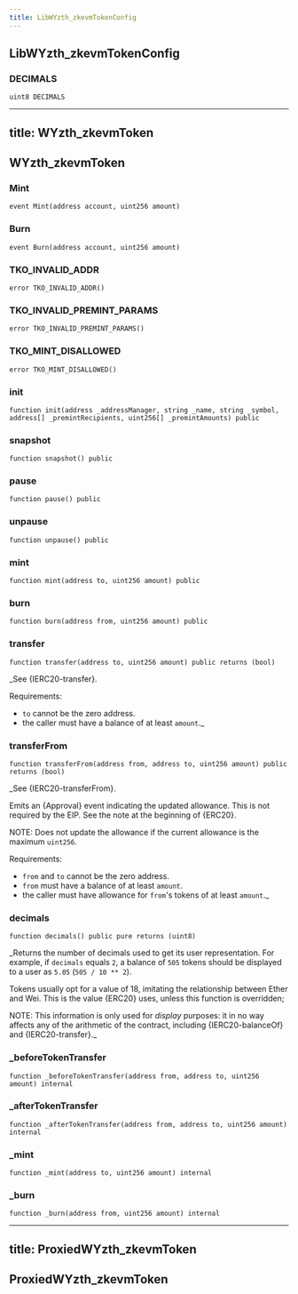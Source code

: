 ```yaml
---
title: LibWYzth_zkevmTokenConfig
---
```


## LibWYzth_zkevmTokenConfig

### DECIMALS

```solidity
uint8 DECIMALS
```

---

## title: WYzth_zkevmToken

## WYzth_zkevmToken

### Mint

```solidity
event Mint(address account, uint256 amount)
```

### Burn

```solidity
event Burn(address account, uint256 amount)
```

### TKO_INVALID_ADDR

```solidity
error TKO_INVALID_ADDR()
```

### TKO_INVALID_PREMINT_PARAMS

```solidity
error TKO_INVALID_PREMINT_PARAMS()
```

### TKO_MINT_DISALLOWED

```solidity
error TKO_MINT_DISALLOWED()
```

### init

```solidity
function init(address _addressManager, string _name, string _symbol, address[] _premintRecipients, uint256[] _premintAmounts) public
```

### snapshot

```solidity
function snapshot() public
```

### pause

```solidity
function pause() public
```

### unpause

```solidity
function unpause() public
```

### mint

```solidity
function mint(address to, uint256 amount) public
```

### burn

```solidity
function burn(address from, uint256 amount) public
```

### transfer

```solidity
function transfer(address to, uint256 amount) public returns (bool)
```

\_See {IERC20-transfer}.

Requirements:

- `to` cannot be the zero address.
- the caller must have a balance of at least `amount`.\_

### transferFrom

```solidity
function transferFrom(address from, address to, uint256 amount) public returns (bool)
```

\_See {IERC20-transferFrom}.

Emits an {Approval} event indicating the updated allowance. This is not
required by the EIP. See the note at the beginning of {ERC20}.

NOTE: Does not update the allowance if the current allowance
is the maximum `uint256`.

Requirements:

- `from` and `to` cannot be the zero address.
- `from` must have a balance of at least `amount`.
- the caller must have allowance for `from`'s tokens of at least
  `amount`.\_

### decimals

```solidity
function decimals() public pure returns (uint8)
```

\_Returns the number of decimals used to get its user representation.
For example, if `decimals` equals `2`, a balance of `505` tokens should
be displayed to a user as `5.05` (`505 / 10 ** 2`).

Tokens usually opt for a value of 18, imitating the relationship between
Ether and Wei. This is the value {ERC20} uses, unless this function is
overridden;

NOTE: This information is only used for _display_ purposes: it in
no way affects any of the arithmetic of the contract, including
{IERC20-balanceOf} and {IERC20-transfer}.\_

### \_beforeTokenTransfer

```solidity
function _beforeTokenTransfer(address from, address to, uint256 amount) internal
```

### \_afterTokenTransfer

```solidity
function _afterTokenTransfer(address from, address to, uint256 amount) internal
```

### \_mint

```solidity
function _mint(address to, uint256 amount) internal
```

### \_burn

```solidity
function _burn(address from, uint256 amount) internal
```

---

## title: ProxiedWYzth_zkevmToken

## ProxiedWYzth_zkevmToken
